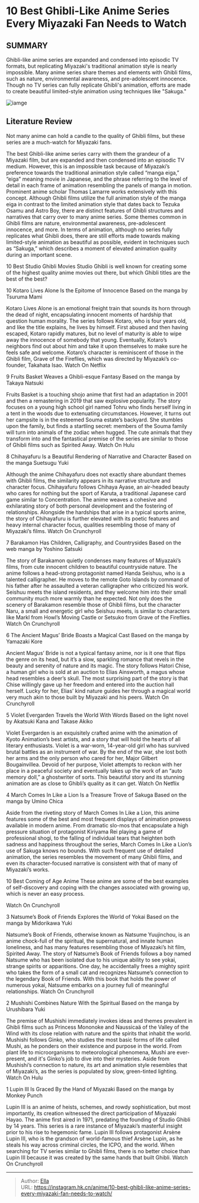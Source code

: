 # 10 Best Ghibli-Like Anime Series Every Miyazaki Fan Needs to Watch


## SUMMARY 


 Ghibli-like anime series are expanded and condensed into episodic TV formats, but replicating Miyazaki&#39;s traditional animation style is nearly impossible. 
 Many anime series share themes and elements with Ghibli films, such as nature, environmental awareness, and pre-adolescent innocence. 
 Though no TV series can fully replicate Ghibli&#39;s animation, efforts are made to create beautiful limited-style animation using techniques like &#34;Sakuga.&#34; 

![iamge](https://static1.srcdn.com/wordpress/wp-content/uploads/2024/01/10-best-ghibli-like-anime.jpg)

## Literature Review

Not many anime can hold a candle to the quality of Ghibli films, but these series are a much-watch for Miyazaki fans. 




The best Ghibli-like anime series carry with them the grandeur of a Miyazaki film, but are expanded and then condensed into an episodic TV medium. However, this is an impossible task because of Miyazaki’s preference towards the traditional animation style called “manga eiga,” “eiga” meaning movie in Japanese, and the phrase referring to the level of detail in each frame of animation resembling the panels of manga in motion. Prominent anime scholar Thomas Lamarre works extensively with this concept.
Although Ghibli films utilize the full animation style of the manga eiga in contrast to the limited animation style that dates back to Tezuka Osamu and Astro Boy, there are distinct features of Ghibli structures and narratives that carry over to many anime series. Some themes common in Ghibli films are nature, environmental awareness, pre-adolescent innocence, and more. In terms of animation, although no series fully replicates what Ghibli does, there are still efforts made towards making limited-style animation as beautiful as possible, evident in techniques such as “Sakuga,” which describes a moment of elevated animation quality during an important scene.
            
 
 10 Best Studio Ghibli Movies 
Studio Ghibli is well known for creating some of the highest quality anime movies out there, but which Ghibli titles are the best of the best?












 








 10  Kotaro Lives Alone Is the Epitome of Innocence 
Based on the manga by Tsuruma Mami


 







Kotaro Lives Alone is an emotional freight train that sounds its horn through the dead of night, encapsulating innocent moments of hardship that question human morality. The series follows Kotaro, who is four years old, and like the title explains, he lives by himself. First abused and then having escaped, Kotaro rapidly matures, but no level of maturity is able to wipe away the innocence of somebody that young. Eventually, Kotaro’s neighbors find out about him and take it upon themselves to make sure he feels safe and welcome. Kotaro’s character is reminiscent of those in the Ghibli film, Grave of the Fireflies, which was directed by Miyazaki’s co-founder, Takahata Isao.
Watch On Netflix





 9  Fruits Basket Weaves a Ghibli-esque Fantasy 
Based on the manga by Takaya Natsuki


 







Fruits Basket is a touching shojo anime that first had an adaptation in 2001 and then a remastering in 2019 that saw explosive popularity. The story focuses on a young high school girl named Tohru who finds herself living in a tent in the woods due to extenuating circumstances. However, it turns out her campsite is in the esteemed Souma estate’s backyard. She stumbles upon the family, but finds a startling secret: members of the Souma family will turn into animals of the zodiac when hugged. The cute animals that they transform into and the fantastical premise of the series are similar to those of Ghibli films such as Spirited Away.
Watch On Hulu





 8  Chihayafuru Is a Beautiful Rendering of Narrative and Character 
Based on the manga Suetsugu Yuki
        

Although the anime Chihayafuru does not exactly share abundant themes with Ghibli films, the similarity appears in its narrative structure and character focus. Chihayafuru follows Chihaya Ayase, an air-headed beauty who cares for nothing but the sport of Karuta, a traditional Japanese card game similar to Concentration. The anime weaves a cohesive and exhilarating story of both personal development and the fostering of relationships. Alongside the hardships that arise in a typical sports anime, the story of Chihayafuru is further elevated with its poetic features and heavy internal character focus, qualities resembling those of many of Miyazaki’s films.
Watch On Crunchyroll





 7  Barakamon Has Children, Calligraphy, and Countrysides 
Based on the web manga by Yoshino Satsuki
        

The story of Barakamon quietly condenses many features of Miyazaki’s films, from cute innocent children to beautiful countryside nature. The anime follows a head-strong protagonist named Handa Seishuu, who is a talented calligrapher. He moves to the remote Goto Islands by command of his father after he assaulted a veteran calligrapher who criticized his work. Seishuu meets the island residents, and they welcome him into their small community much more warmly than he expected. Not only does the scenery of Barakamon resemble those of Ghibli films, but the character Naru, a small and energetic girl who Seishuu meets, is similar to characters like Markl from Howl’s Moving Castle or Setsuko from Grave of the Fireflies.
Watch On Crunchyroll





 6  The Ancient Magus’ Bride Boasts a Magical Cast 
Based on the manga by Yamazaki Kore
        

Ancient Magus’ Bride is not a typical fantasy anime, nor is it one that flips the genre on its head, but it’s a slow, sparkling romance that revels in the beauty and serenity of nature and its magic. The story follows Hatori Chise, a human girl who is sold at an auction to Elias Ainsworth, a magus whose head resembles a deer’s skull. The most surprising part of the story is that Chise willingly gave up her freedom and entered into the auction hall herself. Lucky for her, Elias’ kind nature guides her through a magical world very much akin to those built by Miyazaki and his peers.
Watch On Crunchyroll





 5  Violet Evergarden Travels the World With Words 
Based on the light novel by Akatsuki Kana and Takase Akiko


 







Violet Evergarden is an exquisitely crafted anime with the animation of Kyoto Animation’s best artists, and a story that will hold the hearts of all literary enthusiasts. Violet is a war-worn, 14-year-old girl who has survived brutal battles as an instrument of war. By the end of the war, she lost both her arms and the only person who cared for her, Major Gilbert Bougainvillea. Devoid of her purpose, Violet attempts to reckon with her place in a peaceful society and eventually takes up the work of an “auto memory doll,” a ghostwriter of sorts. This beautiful story and its stunning animation are as close to Ghibli’s quality as it can get.
Watch On Netflix





 4  March Comes In Like a Lion Is a Treasure Trove of Sakuga 
Based on the manga by Umino Chica
        

Aside from the riveting story of March Comes In Like a Lion, this anime features some of the best and most frequent displays of animation prowess available in modern anime. From dramatic slo-mos that encapsulate a high pressure situation of protagonist Kiriyama Rei playing a game of professional shogi, to the falling of individual tears that heighten both sadness and happiness throughout the series, March Comes In Like a Lion’s use of Sakuga knows no bounds. With such frequent use of detailed animation, the series resembles the movement of many Ghibli films, and even its character-focused narrative is consistent with that of many of Miyazaki’s works.
            
 
 10 Best Coming of Age Anime 
These anime are some of the best examples of self-discovery and coping with the changes associated with growing up, which is never an easy process.



Watch On Crunchyroll





 3  Natsume’s Book of Friends Explores the World of Yokai 
Based on the manga by Midorikawa Yuki
        

Natsume’s Book of Friends, otherwise known as Natsume Yuujinchou, is an anime chock-full of the spiritual, the supernatural, and innate human loneliness, and has many features resembling those of Miyazaki’s hit film, Spirited Away. The story of Natsume’s Book of Friends follows a boy named Natsume who has been isolated due to his unique ability to see yokai, strange spirits or apparitions. One day, he accidentally frees a mighty spirit who takes the form of a small cat and recognizes Natsume’s connection to the legendary Book of Friends. With this book that holds the power of numerous yokai, Natsume embarks on a journey full of meaningful relationships.
Watch On Crunchyroll





 2  Mushishi Combines Nature With the Spiritual 
Based on the manga by Urushibara Yuki
        

The premise of Mushishi immediately invokes ideas and themes prevalent in Ghibli films such as Princess Mononoke and Naussicaä of the Valley of the Wind with its close relation with nature and the spirits that inhabit the world. Mushishi follows Ginko, who studies the most basic forms of life called Mushi, as he ponders on their existence and purpose in the world. From plant life to microorganisms to meteorological phenomena, Mushi are ever-present, and it&#39;s Ginko’s job to dive into their mysteries. Aside from Mushishi’s connection to nature, its art and animation style resembles that of Miyazaki’s, as the series is populated by slow, green-tinted lighting. 
Watch On Hulu





 1  Lupin III Is Graced By the Hand of Miyazaki 
Based on the manga by Monkey Punch
        

Lupin III is an anime of heists, schemes, and rowdy sophistication, but most importantly, its creation witnessed the direct participation of Miyazaki Hayao. The anime first aired in 1971, predating the founding of Studio Ghibli by 14 years. This series is a rare instance of Miyazaki’s masterful insight prior to his rise to hegemonic fame. Lupin III follows protagonist Arsène Lupin III, who is the grandson of world-famous thief Arsène Lupin, as he steals his way across criminal circles, the ICPO, and the world. When searching for TV series similar to Ghibli films, there is no better choice than Lupin III because it was created by the same hands that built Ghibli.
Watch On Crunchyroll


---

> Author: [Ella](https://instagram.hk.cn/)  
> URL: https://instagram.hk.cn/anime/10-best-ghibli-like-anime-series-every-miyazaki-fan-needs-to-watch/  

